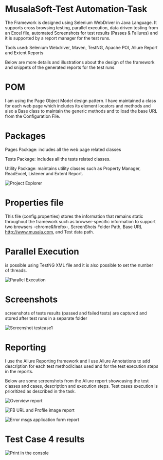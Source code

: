 # MusalaSoft-Test Automation-Task
 
The Framework is designed using Selenium WebDriver in Java Language. It supports cross browsing testing, parallel execution, data driven testing from an Excel file,	automated Screenshots for test results (Passes & Failures) and it is supported by a report manager for the test runs. 

Tools used: Selenium Webdriver, Maven, TestNG, Apache POI, Allure Report and Extent Reports

Below are more details and illustrations about the design of the framework and snippets of the generated reports for the test runs

# POM
 
I am using the Page Object Model design pattern. I have maintained a class for each web page which includes its element locators and methods and also a Base class to maintain the generic methods and to load the base URL from the Configuration File.
 
# Packages
 
Pages Package: includes all the web page related classes 
 
Tests Package: includes all the tests related classes.
 
Utility Package: maintains utility classes such as Property Manager, ReadExcel, Listener and Extent Report.  

![Project Explorer](https://user-images.githubusercontent.com/72825028/126540911-b875cfc3-98bf-4a91-becd-863b5e4058ea.JPG)
 
# Properties file
 
This file (config.properties) stores the information that remains static throughout the framework such as browser-specific information to support two browsers -chrome&firefox-, ScreenShots Folder Path, Base URL http://www.musala.com, and Test data path. 

# Parallel Execution
 
is possible using TestNG XML file and it is also possible to set the number of threads.
 
![Parallel Execution](https://user-images.githubusercontent.com/72825028/126481930-bcb6a039-7230-40c0-90b3-097b2f22e221.JPG)

# Screenshots 

screenshots of tests results (passed and failed tests) are captured and stored after test runs in a separate folder

![Screenshot testcase1](https://user-images.githubusercontent.com/72825028/126541081-929281a8-275e-4adb-b793-9c559cee0069.JPG)
 
# Reporting
 
I use the Allure Reporting framework and I use Allure Annotations to add description  for each test method/class used and for the test execution steps in the reports.

Below are some screenshots from the Allure report showcasing the  test classes and cases, description and execution steps. Test cases execution is prioritized as described in the task.
 
![Overview report](https://user-images.githubusercontent.com/72825028/126482003-2ba840c2-d0d9-41aa-a175-78515e8d6d5f.JPG)
 
![FB URL and Profile image report](https://user-images.githubusercontent.com/72825028/126482060-4a911fb4-41f9-425c-91fd-ea10c91bbf86.JPG)
 
![Error msgs application form report](https://user-images.githubusercontent.com/72825028/126482074-3e58742e-8ec4-4589-b72b-cb1918160d61.JPG)
 
# Test Case 4 results
 
![Print in the console](https://user-images.githubusercontent.com/72825028/126482149-53e3b5e2-fd0c-4bb5-99f8-c6d77d111b7b.JPG)
 

 
 

